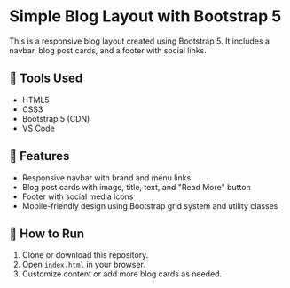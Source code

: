 # Simple Blog Layout with Bootstrap 5

This is a responsive blog layout created using Bootstrap 5. It includes a navbar, blog post cards, and a footer with social links.

## 🔧 Tools Used
- HTML5
- CSS3
- Bootstrap 5 (CDN)
- VS Code

## 📄 Features
- Responsive navbar with brand and menu links
- Blog post cards with image, title, text, and "Read More" button
- Footer with social media icons
- Mobile-friendly design using Bootstrap grid system and utility classes

## 🚀 How to Run
1. Clone or download this repository.
2. Open `index.html` in your browser.
3. Customize content or add more blog cards as needed.
